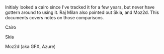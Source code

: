 
Initialy looked a cairo since I've tracked it for a few years, but never have gottern around to using it.
Raj Milan also pointed out Skia, and Moz2d. This documents covers notes on those comparisons.

Cairo

Skia

Moz2d (aka GFX, Azure)
